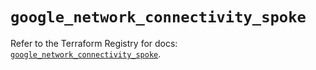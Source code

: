 # `google_network_connectivity_spoke`

Refer to the Terraform Registry for docs: [`google_network_connectivity_spoke`](https://registry.terraform.io/providers/drfaust92/google/4.16.4/docs/resources/network_connectivity_spoke).
